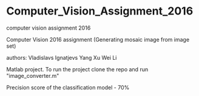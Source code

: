 # Computer_Vision_Assignment_2016
computer vision assignment 2016

Computer Vision 2016 assignment
(Generating mosaic image from image set)

authors:
Vladislavs Ignatjevs
Yang Xu
Wei Li

Matlab project.
To run the project clone the repo and run "image_converter.m"

Precision score of the classification model - 70%